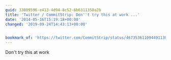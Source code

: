 ```yaml
---
guid: 33809596-e413-4d94-8c52-6b6311358a2b
title: 'Twitter / CommitStrip: Don''t try this at work ...'
date: '2014-05-16T15:19:18+00:00'
changed: '2019-09-24T14:43:13+00:00'


bookmark_of: 'https://twitter.com/CommitStrip/status/467353611094491138/photo/1'
---
```



Don't try this at work
